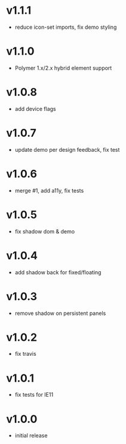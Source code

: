v1.1.1
==================
* reduce icon-set imports, fix demo styling

v1.1.0
==================
* Polymer 1.x/2.x hybrid element support

v1.0.8
==================
* add device flags

v1.0.7
==================
* update demo per design feedback, fix test

v1.0.6
==================
* merge #1, add a11y, fix tests

v1.0.5
==================
* fix shadow dom & demo

v1.0.4
==================
* add shadow back for fixed/floating

v1.0.3
==================
* remove shadow on persistent panels

v1.0.2
==================
* fix travis

v1.0.1
==================
* fix tests for IE11

v1.0.0
==================
* initial release
